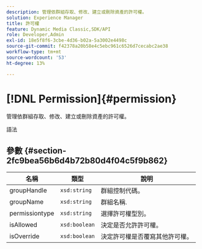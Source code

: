 ```yaml
---
description: 管理依群組存取、修改、建立或刪除資產的許可權。
solution: Experience Manager
title: 許可權
feature: Dynamic Media Classic,SDK/API
role: Developer,Admin
exl-id: 18e5f8f6-3cbe-4d36-b02a-5a3002e4498c
source-git-commit: f42378a20b58e4c5ebc961c6526d7cecabc2ae38
workflow-type: tm+mt
source-wordcount: '53'
ht-degree: 13%

---
```


# [!DNL Permission]{#permission}

管理依群組存取、修改、建立或刪除資產的許可權。

語法

## 參數 {#section-2fc9bea56b6d4b72b80d4f04c5f9b862}

| 名稱 | 類型 | 說明 |
|---|---|---|
| groupHandle | `xsd:string` | 群組控制代碼。 |
| groupName | `xsd:string` | 群組名稱. |
| permissiontype | `xsd:string` | 選擇許可權型別。 |
| isAllowed | `xsd:boolean` | 決定是否允許許可權。 |
| isOverride | `xsd:boolean` | 決定許可權是否覆寫其他許可權。 |
